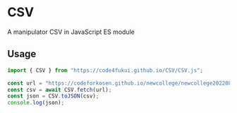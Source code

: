 # CSV

A manipulator CSV in JavaScript ES module

## Usage

```JavaScript
import { CSV } from "https://code4fukui.github.io/CSV/CSV.js";

const url = "https://codeforkosen.github.io/newcollege/newcollege202208.csv";
const csv = await CSV.fetch(url);
const json = CSV.toJSON(csv);
console.log(json);
```
